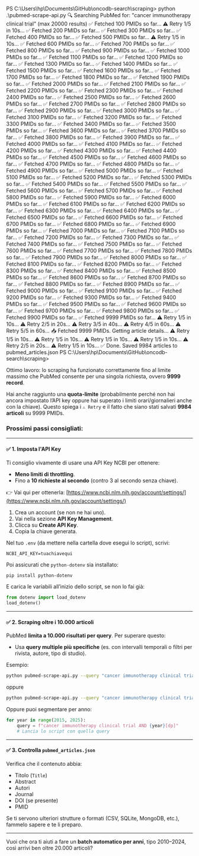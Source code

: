 PS C:\Users\hp\Documents\GitHub\oncodb-search\scraping> python .\pubmed-scrape-api.py
🔍 Searching PubMed for: "cancer immunotherapy clinical trial" (max 20000 results)
✅ Fetched 100 PMIDs so far...
⚠️ Retry 1/5 in 10s...
✅ Fetched 200 PMIDs so far...
✅ Fetched 300 PMIDs so far...
✅ Fetched 400 PMIDs so far...
✅ Fetched 500 PMIDs so far...
⚠️ Retry 1/5 in 10s...
✅ Fetched 600 PMIDs so far...
✅ Fetched 700 PMIDs so far...
✅ Fetched 800 PMIDs so far...
✅ Fetched 900 PMIDs so far...
✅ Fetched 1000 PMIDs so far...
✅ Fetched 1100 PMIDs so far...
✅ Fetched 1200 PMIDs so far...
✅ Fetched 1300 PMIDs so far...
✅ Fetched 1400 PMIDs so far...
✅ Fetched 1500 PMIDs so far...
✅ Fetched 1600 PMIDs so far...
✅ Fetched 1700 PMIDs so far...
✅ Fetched 1800 PMIDs so far...
✅ Fetched 1900 PMIDs so far...
✅ Fetched 2000 PMIDs so far...
✅ Fetched 2100 PMIDs so far...
✅ Fetched 2200 PMIDs so far...
✅ Fetched 2300 PMIDs so far...
✅ Fetched 2400 PMIDs so far...
✅ Fetched 2500 PMIDs so far...
✅ Fetched 2600 PMIDs so far...
✅ Fetched 2700 PMIDs so far...
✅ Fetched 2800 PMIDs so far...
✅ Fetched 2900 PMIDs so far...
✅ Fetched 3000 PMIDs so far...
✅ Fetched 3100 PMIDs so far...
✅ Fetched 3200 PMIDs so far...
✅ Fetched 3300 PMIDs so far...
✅ Fetched 3400 PMIDs so far...
✅ Fetched 3500 PMIDs so far...
✅ Fetched 3600 PMIDs so far...
✅ Fetched 3700 PMIDs so far...
✅ Fetched 3800 PMIDs so far...
✅ Fetched 3900 PMIDs so far...
✅ Fetched 4000 PMIDs so far...
✅ Fetched 4100 PMIDs so far...
✅ Fetched 4200 PMIDs so far...
✅ Fetched 4300 PMIDs so far...
✅ Fetched 4400 PMIDs so far...
✅ Fetched 4500 PMIDs so far...
✅ Fetched 4600 PMIDs so far...
✅ Fetched 4700 PMIDs so far...
✅ Fetched 4800 PMIDs so far...
✅ Fetched 4900 PMIDs so far...
✅ Fetched 5000 PMIDs so far...
✅ Fetched 5100 PMIDs so far...
✅ Fetched 5200 PMIDs so far...
✅ Fetched 5300 PMIDs so far...
✅ Fetched 5400 PMIDs so far...
✅ Fetched 5500 PMIDs so far...
✅ Fetched 5600 PMIDs so far...
✅ Fetched 5700 PMIDs so far...
✅ Fetched 5800 PMIDs so far...
✅ Fetched 5900 PMIDs so far...
✅ Fetched 6000 PMIDs so far...
✅ Fetched 6100 PMIDs so far...
✅ Fetched 6200 PMIDs so far...
✅ Fetched 6300 PMIDs so far...
✅ Fetched 6400 PMIDs so far...
✅ Fetched 6500 PMIDs so far...
✅ Fetched 6600 PMIDs so far...
✅ Fetched 6700 PMIDs so far...
✅ Fetched 6800 PMIDs so far...
✅ Fetched 6900 PMIDs so far...
✅ Fetched 7000 PMIDs so far...
✅ Fetched 7100 PMIDs so far...
✅ Fetched 7200 PMIDs so far...
✅ Fetched 7300 PMIDs so far...
✅ Fetched 7400 PMIDs so far...
✅ Fetched 7500 PMIDs so far...
✅ Fetched 7600 PMIDs so far...
✅ Fetched 7700 PMIDs so far...
✅ Fetched 7800 PMIDs so far...
✅ Fetched 7900 PMIDs so far...
✅ Fetched 8000 PMIDs so far...
✅ Fetched 8100 PMIDs so far...
✅ Fetched 8200 PMIDs so far...
✅ Fetched 8300 PMIDs so far...
✅ Fetched 8400 PMIDs so far...
✅ Fetched 8500 PMIDs so far...
✅ Fetched 8600 PMIDs so far...
✅ Fetched 8700 PMIDs so far...
✅ Fetched 8800 PMIDs so far...
✅ Fetched 8900 PMIDs so far...
✅ Fetched 9000 PMIDs so far...
✅ Fetched 9100 PMIDs so far...
✅ Fetched 9200 PMIDs so far...
✅ Fetched 9300 PMIDs so far...
✅ Fetched 9400 PMIDs so far...
✅ Fetched 9500 PMIDs so far...
✅ Fetched 9600 PMIDs so far...
✅ Fetched 9700 PMIDs so far...
✅ Fetched 9800 PMIDs so far...
✅ Fetched 9900 PMIDs so far...
✅ Fetched 9999 PMIDs so far...
⚠️ Retry 1/5 in 10s...
⚠️ Retry 2/5 in 20s...
⚠️ Retry 3/5 in 40s...
⚠️ Retry 4/5 in 60s...
⚠️ Retry 5/5 in 60s...
📥 Fetched 9999 PMIDs. Getting article details...
⚠️ Retry 1/5 in 10s...
⚠️ Retry 1/5 in 10s...
⚠️ Retry 1/5 in 10s...
⚠️ Retry 1/5 in 10s...
⚠️ Retry 2/5 in 20s...
⚠️ Retry 1/5 in 10s...
✅ Done. Saved 9984 articles to pubmed_articles.json
PS C:\Users\hp\Documents\GitHub\oncodb-search\scraping>





Ottimo lavoro: lo scraping ha funzionato correttamente fino al limite massimo che PubMed consente per una singola richiesta, ovvero **9999 record**.

Hai anche raggiunto una **quota-limite** (probabilmente perché non hai ancora impostato l’API key oppure hai superato i limiti orari/giornalieri anche con la chiave). Questo spiega i `⚠️ Retry` e il fatto che siano stati salvati **9984 articoli** su 9999 PMIDs.

### Prossimi passi consigliati:

---

#### ✅ 1. **Imposta l'API Key**

Ti consiglio vivamente di usare una API Key NCBI per ottenere:

* **Meno limiti di throttling**.
* Fino a **10 richieste al secondo** (contro 3 al secondo senza chiave).

👉 Vai qui per ottenerla:
[https://www.ncbi.nlm.nih.gov/account/settings/](https://www.ncbi.nlm.nih.gov/account/settings/)

1. Crea un account (se non ne hai uno).
2. Vai nella sezione **API Key Management**.
3. Clicca su **Create API Key**.
4. Copia la chiave generata.

Nel tuo `.env` (da mettere nella cartella dove esegui lo script), scrivi:

```dotenv
NCBI_API_KEY=tuachiavequi
```

Poi assicurati che `python-dotenv` sia installato:

```bash
pip install python-dotenv
```

E carica le variabili all’inizio dello script, se non lo fai già:

```python
from dotenv import load_dotenv
load_dotenv()
```

---

#### ✅ 2. **Scraping oltre i 10.000 articoli**

PubMed **limita a 10.000 risultati per query**. Per superare questo:

* Usa **query multiple più specifiche** (es. con intervalli temporali o filtri per rivista, autore, tipo di studio).

Esempio:

```bash
python pubmed-scrape-api.py --query "cancer immunotherapy clinical trial AND 2023[dp]"
```

oppure

```bash
python pubmed-scrape-api.py --query "cancer immunotherapy clinical trial AND Nature[ta]"
```

Oppure puoi segmentare per anno:

```python
for year in range(2015, 2025):
    query = f"cancer immunotherapy clinical trial AND {year}[dp]"
    # Lancia lo script con quella query
```

---

#### ✅ 3. **Controlla `pubmed_articles.json`**

Verifica che il contenuto abbia:

* Titolo (`Title`)
* Abstract
* Autori
* Journal
* DOI (se presente)
* PMID

Se ti servono ulteriori strutture o formati (CSV, SQLite, MongoDB, etc.), fammelo sapere e te li preparo.

---

Vuoi che ora ti aiuti a fare un **batch automatico per anni**, tipo 2010–2024, così arrivi ben oltre 20.000 articoli?
